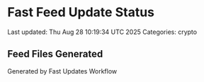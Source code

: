 # Fast Feed Update Status
Last updated: Thu Aug 28 10:19:34 UTC 2025
Categories: crypto

## Feed Files Generated

Generated by Fast Updates Workflow
